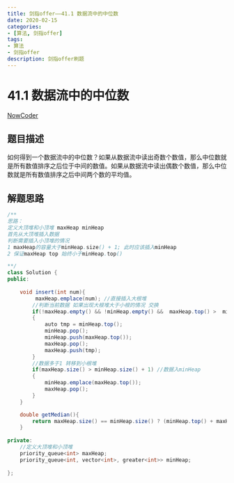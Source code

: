 ```yaml
---
title: 剑指offer——41.1 数据流中的中位数
date: 2020-02-15  
categories:
- [算法, 剑指offer]
tags:
- 算法
- 剑指offer
description: 剑指offer刷题
---
```


# 41.1 数据流中的中位数

[NowCoder](https://www.nowcoder.com/practice/9be0172896bd43948f8a32fb954e1be1?tpId=13&tqId=11216&tPage=1&rp=1&ru=/ta/coding-interviews&qru=/ta/coding-interviews/question-ranking&from=cyc_github)

## 题目描述

如何得到一个数据流中的中位数？如果从数据流中读出奇数个数值，那么中位数就是所有数值排序之后位于中间的数值。如果从数据流中读出偶数个数值，那么中位数就是所有数值排序之后中间两个数的平均值。

## 解题思路

```java
/**
思路：
定义大顶堆和小顶堆 maxHeap minHeap
首先从大顶堆插入数据  
判断需要插入小顶堆的情况
1 maxHeap的容量大于minHeap.size() + 1; 此时应该插入minHeap
2 保证maxHeap top 始终小于minHeap.top()

**/
class Solution {
public:
    
    void insert(int num){
         maxHeap.emplace(num); //直接插入大根堆
        //判断当前数据 如果出现大根堆大于小根的情况 交换
        if(!maxHeap.empty() && !minHeap.empty() &&  maxHeap.top() >  minHeap.top() )
        {
            auto tmp = minHeap.top();
            minHeap.pop();
            minHeap.push(maxHeap.top());
            maxHeap.pop();
            maxHeap.push(tmp);
        }
        //数据多于1 转移到小根堆
        if(maxHeap.size() > minHeap.size() + 1) //数据入minHeap
        {
            minHeap.emplace(maxHeap.top());
            maxHeap.pop();
        }
    }

    double getMedian(){
        return maxHeap.size() == minHeap.size() ? (minHeap.top() + maxHeap.top()) / 2.0 : maxHeap.top();
    }
    
private:
    //定义大顶堆和小顶堆
    priority_queue<int> maxHeap;
    priority_queue<int, vector<int>, greater<int>> minHeap;
    
};
```





